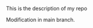  
This is the description of my repo



















Modification in main branch.































